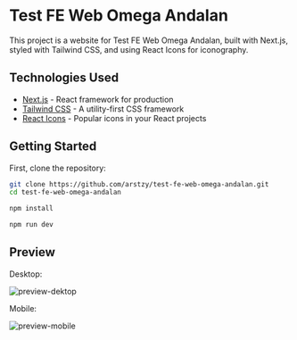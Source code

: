 # Test FE Web Omega Andalan

This project is a website for Test FE Web Omega Andalan, built with Next.js, styled with Tailwind CSS, and using React Icons for iconography.

## Technologies Used

- [Next.js](https://nextjs.org/) - React framework for production
- [Tailwind CSS](https://tailwindcss.com/) - A utility-first CSS framework
- [React Icons](https://react-icons.github.io/react-icons/) - Popular icons in your React projects

## Getting Started

First, clone the repository:

```bash
git clone https://github.com/arstzy/test-fe-web-omega-andalan.git
cd test-fe-web-omega-andalan

npm install

npm run dev

```

## Preview

Desktop:
<p>
  <img src="/public/preview-desktop.png" alt='preview-dektop'>
</p>

Mobile:
<p>
  <img src="/public/preview-mobile.png" alt='preview-mobile'>
</p>